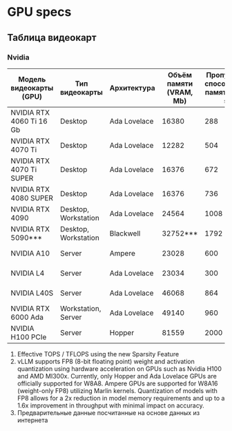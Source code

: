 # GPU specs

## Таблица видеокарт

### Nvidia

| Модель<br/>видеокарты<br/>(GPU) | Тип<br/>видеокарты   | Архитектура  | Объём<br/>памяти<br/>(VRAM, Mb) | Пропускная<br/>способность<br/>памяти (GB / s) | CUDA  | Поддерживаемые<br/>квантизации | FP32<br/>TFLOPS | BF16<br/>TFLOPS | FP16<br/>TFLOPS | TF32<br/>Tensor Core<br/>TFLOPS | BF16<br/>Tensor Core<br/>TFLOPS | FP16<br/>Tensor Core<br/>TFLOPS | FP8<br/>Tensor Core<br/>TFLOPS | INT8<br/>Tensor Core<br/>TFLOPS | FP4<br/>Tensor Core<br/>TFLOPS | INT4<br/>Tensor Core<br/>TFLOPS |
|---------------------------------|----------------------|--------------|---------------------------------|------------------------------------------------|-------|--------------------------------|-----------------|-----------------|-----------------|---------------------------------|---------------------------------|---------------------------------|--------------------------------|---------------------------------|--------------------------------|---------------------------------|
| NVIDIA RTX 4060 Ti 16 Gb        | Desktop              | Ada Lovelace | 16380                           | 288                                            | 4352  | GPTQ, FP8, AWQ                 | 22.06           | 22.06           | 22.06           | 44 / 88*                        | 88 / 177*                       | 88 / 177*                       | 177 / 353*                     | 177 / 353*                      | -                              | 353 / 706*                      |
| NVIDIA RTX 4070 Ti              | Desktop              | Ada Lovelace | 12282                           | 504                                            | 7680  | GPTQ, FP8, AWQ                 | 40.09           | 40.09           | 40.09           | 80 / 160*                       | 160 / 320*                      | 160 / 320*                      | 320 / 640*                     | 320 / 640*                      | -                              | 640 / 1280*                     |
| NVIDIA RTX 4070 Ti SUPER        | Desktop              | Ada Lovelace | 16376                           | 672                                            | 8448  | GPTQ, FP8, AWQ                 | 44.10           | 44.10           | 44.10           | 88 / 176*                       | 176 / 352*                      | 176 / 352*                      | 352 / 704*                     | 352 / 704*                      | -                              | 704 / 1408*                     |
| NVIDIA RTX 4080 SUPER           | Desktop              | Ada Lovelace | 16376                           | 736                                            | 10240 | GPTQ, FP8, AWQ                 | 52.22           | 52.22           | 52.22           | 104 / 209*                      | 209 / 418*                      | 209 / 418*                      | 418 / 836*                     | 418 / 836*                      | -                              | 836 / 1672*                     |
| NVIDIA RTX 4090                 | Desktop, Workstation | Ada Lovelace | 24564                           | 1008                                           | 16384 | GPTQ, FP8, AWQ                 | 82.6            | 82.6            | 82.6            | 165 / 330*                      | 330 / 660*                      | 330 / 660*                      | 660 / 1321*                    | 660 / 1321*                     | -                              | 1321 / 2642*                    |
| NVIDIA RTX 5090***              | Desktop, Workstation | Blackwell    | 32752***                        | 1792                                           | 21760 | GPTQ, FP8, AWQ, FP4            | 104.8           | 104.8           | 104.8           | 210 / 419*                      | 419 / 838*                      | 419 / 838*                      | 838 / 1676*                    | 838 / 1676*                     | 1676 / 3352*                   | 1676 / 3352*                    |
| NVIDIA A10                      | Server               | Ampere       | 23028                           | 600                                            | 9216  | GPTQ, FP8**, AWQ               | 31.2            | 31.2            | 31.2            | 62.5 / 125*                     | 125 / 250*                      | 125 / 250*                      | -                              | 250 / 500*                      | -                              | 500 / 1000*                     |
| NVIDIA L4                       | Server               | Ada Lovelace | 23034                           | 300                                            | 7424  | GPTQ, FP8, AWQ                 | 30.3            | 30.3            | 30.3            | 60 / 121*                       | 121 / 242*                      | 121 / 242*                      | 242 / 485*                     | 242 / 485*                      | -                              | 485 / 970*                      |
| NVIDIA L40S                     | Server               | Ada Lovelace | 46068                           | 864                                            | 18176 | GPTQ, FP8, AWQ                 | 91.6            | 91.6            | 91.6            | 183 / 366*                      | 366 / 733*                      | 366 / 733*                      | 733 / 1466*                    | 733 / 1466*                     | -                              | 1466 / 2932*                    |
| NVIDIA RTX 6000 Ada             | Workstation, Server  | Ada Lovelace | 49140                           | 960                                            | 18176 | GPTQ, FP8, AWQ                 | 91.1            | 91.1            | 91.1            | 182 / 364*                      | 364 / 728*                      | 364 / 728*                      | 728 / 1457*                    | 728 / 1457*                     | -                              | 1457 / 2914*                    |
| NVIDIA H100 PCIe                | Server               | Hopper       | 81559                           | 2000                                           | 14592 | GPTQ, FP8, AWQ                 | 51.2            | 102.4           | 102.4           | 378 / 756*                      | 756 / 1513*                     | 756 / 1513*                     | 1513 / 3026*                   | 1513 / 3026*                    | -                              | 3026 / 6052*                    |

1. Effective TOPS / TFLOPS using the new Sparsity Feature
2. vLLM supports FP8 (8-bit floating point) weight and activation quantization using hardware acceleration on GPUs such
   as Nvidia H100 and AMD MI300x. Currently, only Hopper and Ada Lovelace GPUs are officially supported for W8A8. Ampere
   GPUs are supported for W8A16 (weight-only FP8) utilizing Marlin kernels. Quantization of models with FP8 allows for a
   2x reduction in model memory requirements and up to a 1.6x improvement in throughput with minimal impact on accuracy.
3. Предварительные данные посчитанные на основе данных из интернета

